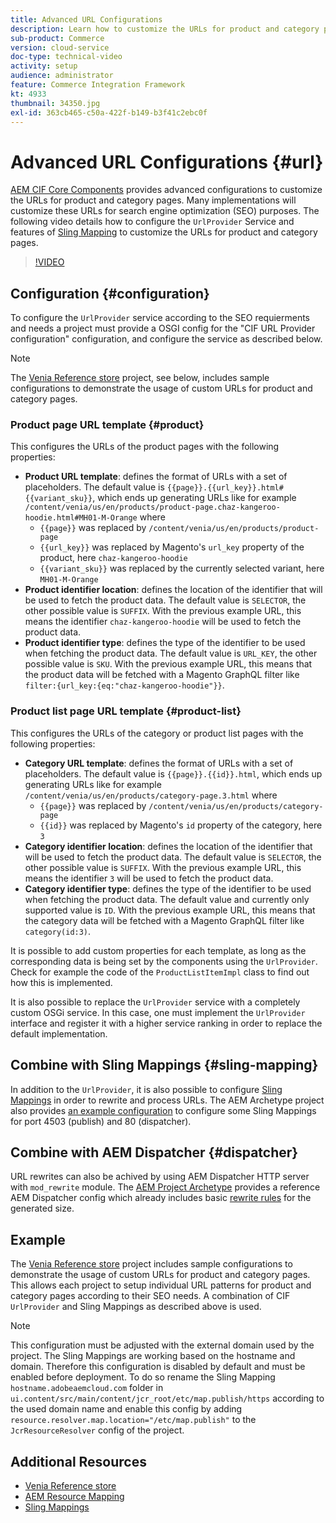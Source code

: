 ```yaml
---
title: Advanced URL Configurations
description: Learn how to customize the URLs for product and category pages. This allows implementations to optimize URLs for search engines and promote discovery.
sub-product: Commerce
version: cloud-service
doc-type: technical-video
activity: setup
audience: administrator
feature: Commerce Integration Framework
kt: 4933
thumbnail: 34350.jpg
exl-id: 363cb465-c50a-422f-b149-b3f41c2ebc0f
---
```

# Advanced URL Configurations {#url}

[AEM CIF Core Components](https://github.com/adobe/aem-core-cif-components) provides advanced configurations to customize the URLs for product and category pages. Many implementations will customize these URLs for search engine optimization (SEO) purposes.  The following video details how to configure the `UrlProvider` Service and features of [Sling Mapping](https://sling.apache.org/documentation/the-sling-engine/mappings-for-resource-resolution.html) to customize the URLs for product and category pages.

>[!VIDEO](https://video.tv.adobe.com/v/34350/?quality=12)

## Configuration {#configuration}

To configure the `UrlProvider` service according to the SEO requierments and needs a project must provide a OSGI config for the "CIF URL Provider configuration" configuration, and configure the service as described below.

>[!NOTE]
>
> The [Venia Reference store](https://github.com/adobe/aem-cif-guides-venia) project, see below, includes sample configurations to demonstrate the usage of custom URLs for product and category pages.

### Product page URL template {#product}

This configures the URLs of the product pages with the following properties:

* **Product URL template**: defines the format of URLs with a set of placeholders. The default value is `{{page}}.{{url_key}}.html#{{variant_sku}}`, which ends up generating URLs like for example `/content/venia/us/en/products/product-page.chaz-kangeroo-hoodie.html#MH01-M-Orange` where
  * `{{page}}` was replaced by `/content/venia/us/en/products/product-page`
  * `{{url_key}}` was replaced by Magento's `url_key` property of the product, here `chaz-kangeroo-hoodie`
  * `{{variant_sku}}` was replaced by the currently selected variant, here `MH01-M-Orange`
* **Product identifier location**: defines the location of the identifier that will be used to fetch the product data. The default value is `SELECTOR`, the other possible value is `SUFFIX`. With the previous example URL, this means the identifier `chaz-kangeroo-hoodie` will be used to fetch the product data.
* **Product identifier type**: defines the type of the identifier to be used when fetching the product data. The default value is `URL_KEY`, the other possible value is `SKU`. With the previous example URL, this means that the product data will be fetched with a Magento GraphQL filter like `filter:{url_key:{eq:"chaz-kangeroo-hoodie"}}`.

### Product list page URL template {#product-list}

This configures the URLs of the category or product list pages with the following properties:

* **Category URL template**: defines the format of URLs with a set of placeholders. The default value is `{{page}}.{{id}}.html`, which ends up generating URLs like for example `/content/venia/us/en/products/category-page.3.html` where
  * `{{page}}` was replaced by `/content/venia/us/en/products/category-page`
  * `{{id}}` was replaced by Magento's `id` property of the category, here `3`
* **Category identifier location**: defines the location of the identifier that will be used to fetch the product data. The default value is `SELECTOR`, the other possible value is `SUFFIX`. With the previous example URL, this means the identifier `3` will be used to fetch the product data.
* **Category identifier type**: defines the type of the identifier to be used when fetching the product data. The default value and currently only supported value is `ID`. With the previous example URL, this means that the category data will be fetched with a Magento GraphQL filter like `category(id:3)`.

It is possible to add custom properties for each template, as long as the corresponding data is being set by the components using the `UrlProvider`. Check for example the code of the `ProductListItemImpl` class to find out how this is implemented.

It is also possible to replace the `UrlProvider` service with a completely custom OSGi service. In this case, one must implement the `UrlProvider` interface and register it with a higher service ranking in order to replace the default implementation.

## Combine with Sling Mappings {#sling-mapping}

In addition to the `UrlProvider`, it is also possible to configure [Sling Mappings](https://sling.apache.org/documentation/the-sling-engine/mappings-for-resource-resolution.html) in order to rewrite and process URLs. The AEM Archetype project also provides [an example configuration](https://github.com/adobe/aem-cif-project-archetype/tree/master/src/main/archetype/samplecontent/src/main/content/jcr_root/etc/map.publish) to configure some Sling Mappings for port 4503 (publish) and 80 (dispatcher).

## Combine with AEM Dispatcher {#dispatcher}

URL rewrites can also be achived by using AEM Dispatcher HTTP server with `mod_rewrite` module. The [AEM Project Archetype](https://github.com/adobe/aem-project-archetype) provides a reference AEM Dispatcher config which already includes basic [rewrite rules](https://github.com/adobe/aem-project-archetype/tree/master/src/main/archetype/dispatcher.cloud) for the generated size.

## Example

The [Venia Reference store](https://github.com/adobe/aem-cif-guides-venia) project includes sample configurations to demonstrate the usage of custom URLs for product and category pages. This allows each project to setup individual URL patterns for product and category pages according to their SEO needs. A combination of CIF `UrlProvider` and Sling Mappings as described above is used.

>[!NOTE]
>
>This configuration must be adjusted with the external domain used by the project. The Sling Mappings are working based on the hostname and domain. Therefore this configuration is disabled by default and must be enabled before deployment. To do so rename the Sling Mapping `hostname.adobeaemcloud.com` folder in `ui.content/src/main/content/jcr_root/etc/map.publish/https` according to the used domain name and enable this config by adding `resource.resolver.map.location="/etc/map.publish"` to the `JcrResourceResolver` config of the project.

## Additional Resources

* [Venia Reference store](https://github.com/adobe/aem-cif-guides-venia)
* [AEM Resource Mapping](https://docs.adobe.com/content/help/en/experience-manager-65/deploying/configuring/resource-mapping.html)
* [Sling Mappings](https://sling.apache.org/documentation/the-sling-engine/mappings-for-resource-resolution.html)
